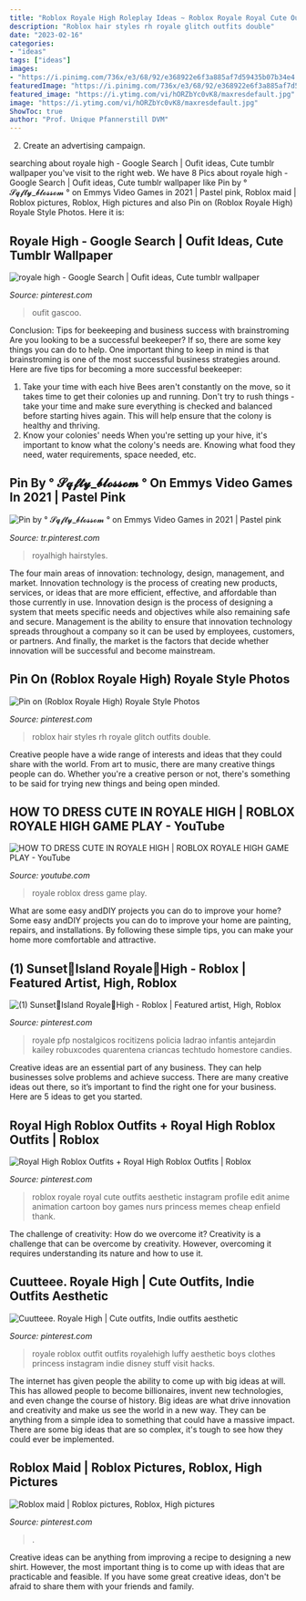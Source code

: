 ```yaml
---
title: "Roblox Royale High Roleplay Ideas ~ Roblox Royale Royal Cute Outfits Aesthetic Instagram Profile Edit Anime Animation Cartoon Boy Games Nurs Princess Memes Cheap Enfield Thank"
description: "Roblox hair styles rh royale glitch outfits double"
date: "2023-02-16"
categories:
- "ideas"
tags: ["ideas"]
images:
- "https://i.pinimg.com/736x/e3/68/92/e368922e6f3a885af7d59435b07b34e4.jpg"
featuredImage: "https://i.pinimg.com/736x/e3/68/92/e368922e6f3a885af7d59435b07b34e4.jpg"
featured_image: "https://i.ytimg.com/vi/hORZbYc0vK8/maxresdefault.jpg"
image: "https://i.ytimg.com/vi/hORZbYc0vK8/maxresdefault.jpg"
ShowToc: true
author: "Prof. Unique Pfannerstill DVM"
---
```



2. Create an advertising campaign.

	

		
searching about royale high - Google Search | Oufit ideas, Cute tumblr wallpaper you've visit to the right web. We have 8 Pics about royale high - Google Search | Oufit ideas, Cute tumblr wallpaper like Pin by ° 𝓢𝓺𝓯𝓽𝔂_𝓫𝓵𝓸𝓼𝓼𝓸𝓶 ° on Emmys Video Games in 2021 | Pastel pink, Roblox maid | Roblox pictures, Roblox, High pictures and also Pin on (Roblox Royale High) Royale Style Photos. Here it is:
		
    
## Royale High - Google Search | Oufit Ideas, Cute Tumblr Wallpaper

<img loading=lazy src="https://i.pinimg.com/736x/b7/5f/f8/b75ff8a74b0b5a176cb7660f3210742a.jpg" onerror="this.onerror=null;this.src='https://tse1.mm.bing.net/th?id=OIP.IPiDZsjFHoI2m30OYY6zMAAAAA&amp;pid=15.1';" alt="royale high - Google Search | Oufit ideas, Cute tumblr wallpaper">

_Source: pinterest.com_

>oufit gascoo. 

	

Conclusion: Tips for beekeeping and business success with brainstroming
Are you looking to be a successful beekeeper? If so, there are some key things you can do to help. One important thing to keep in mind is that brainstroming is one of the most successful business strategies around. Here are five tips for becoming a more successful beekeeper:

1. Take your time with each hive
Bees aren't constantly on the move, so it takes time to get their colonies up and running. Don't try to rush things - take your time and make sure everything is checked and balanced before starting hives again. This will help ensure that the colony is healthy and thriving.
2. Know your colonies' needs
When you're setting up your hive, it's important to know what the colony's needs are. Knowing what food they need, water requirements, space needed, etc.

    
## Pin By ° 𝓢𝓺𝓯𝓽𝔂_𝓫𝓵𝓸𝓼𝓼𝓸𝓶 ° On Emmys Video Games In 2021 | Pastel Pink

<img loading=lazy src="https://i.pinimg.com/736x/b9/ce/6c/b9ce6c8063514f6e43e16e4e01805e0c.jpg" onerror="this.onerror=null;this.src='https://tse4.mm.bing.net/th?id=OIP.gyaoK0tFBZvdRVVSpOXq1wHaGl&amp;pid=15.1';" alt="Pin by ° 𝓢𝓺𝓯𝓽𝔂_𝓫𝓵𝓸𝓼𝓼𝓸𝓶 ° on Emmys Video Games in 2021 | Pastel pink">

_Source: tr.pinterest.com_

>royalhigh hairstyles. 

	

The four main areas of innovation: technology, design, management, and market.
Innovation technology is the process of creating new products, services, or ideas that are more efficient, effective, and affordable than those currently in use. Innovation design is the process of designing a system that meets specific needs and objectives while also remaining safe and secure. Management is the ability to ensure that innovation technology spreads throughout a company so it can be used by employees, customers, or partners. And finally, the market is the factors that decide whether innovation will be successful and become mainstream.

    
## Pin On (Roblox Royale High) Royale Style Photos

<img loading=lazy src="https://i.pinimg.com/736x/2e/ab/d2/2eabd2cb54de6218c65d3d4d1b257445.jpg" onerror="this.onerror=null;this.src='https://tse1.mm.bing.net/th?id=OIP.blj9z9XzS6ynzLoTUxNPigHaFH&amp;pid=15.1';" alt="Pin on (Roblox Royale High) Royale Style Photos">

_Source: pinterest.com_

>roblox hair styles rh royale glitch outfits double. 

	

Creative people have a wide range of interests and ideas that they could share with the world. From art to music, there are many creative things people can do. Whether you're a creative person or not, there's something to be said for trying new things and being open minded.

    
## HOW TO DRESS CUTE IN ROYALE HIGH | ROBLOX ROYALE HIGH GAME PLAY - YouTube

<img loading=lazy src="https://i.ytimg.com/vi/hORZbYc0vK8/maxresdefault.jpg" onerror="this.onerror=null;this.src='https://tse2.mm.bing.net/th?id=OIP.W9jlnjDVxMwptEiuXb_RiwHaEK&amp;pid=15.1';" alt="HOW TO DRESS CUTE IN ROYALE HIGH | ROBLOX ROYALE HIGH GAME PLAY - YouTube">

_Source: youtube.com_

>royale roblox dress game play. 

	

What are some easy andDIY projects you can do to improve your home?
Some easy andDIY projects you can do to improve your home are painting, repairs, and installations. By following these simple tips, you can make your home more comfortable and attractive.

    
## (1) Sunset🌴Island Royale🏰High - Roblox | Featured Artist, High, Roblox

<img loading=lazy src="https://i.pinimg.com/736x/33/6e/f3/336ef3cb66c0037f4e4a2481fee65890.jpg" onerror="this.onerror=null;this.src='https://tse2.mm.bing.net/th?id=OIP.FGVMW72G0H-7r0yTJ1SriAHaEK&amp;pid=15.1';" alt="(1) Sunset🌴Island Royale🏰High - Roblox | Featured artist, High, Roblox">

_Source: pinterest.com_

>royale pfp nostalgicos rocitizens policia ladrao infantis antejardin kailey robuxcodes quarentena criancas techtudo homestore candies. 

	

Creative ideas are an essential part of any business. They can help businesses solve problems and achieve success. There are many creative ideas out there, so it’s important to find the right one for your business. Here are 5 ideas to get you started.

    
## Royal High Roblox Outfits + Royal High Roblox Outfits | Roblox

<img loading=lazy src="https://i.pinimg.com/736x/fd/f6/10/fdf6105bc5b9cf581daacf48210e6832.jpg" onerror="this.onerror=null;this.src='https://tse1.mm.bing.net/th?id=OIP.j7y56CpKWrGhQ3Sf7GF9nQHaHZ&amp;pid=15.1';" alt="Royal High Roblox Outfits + Royal High Roblox Outfits | Roblox">

_Source: pinterest.com_

>roblox royale royal cute outfits aesthetic instagram profile edit anime animation cartoon boy games nurs princess memes cheap enfield thank. 

	

The challenge of creativity: How do we overcome it?
Creativity is a challenge that can be overcome by creativity. However, overcoming it requires understanding its nature and how to use it.

    
## Cuutteee. Royale High | Cute Outfits, Indie Outfits Aesthetic

<img loading=lazy src="https://i.pinimg.com/736x/55/18/b5/5518b59c6ca66915415f8cee1c1dc93e.jpg" onerror="this.onerror=null;this.src='https://tse3.mm.bing.net/th?id=OIP.3e9gnUimeMyDLhTjrODJUgHaLG&amp;pid=15.1';" alt="Cuutteee. Royale High | Cute outfits, Indie outfits aesthetic">

_Source: pinterest.com_

>royale roblox outfit outfits royalehigh luffy aesthetic boys clothes princess instagram indie disney stuff visit hacks. 

	

The internet has given people the ability to come up with big ideas at will. This has allowed people to become billionaires, invent new technologies, and even change the course of history. Big ideas are what drive innovation and creativity and make us see the world in a new way. They can be anything from a simple idea to something that could have a massive impact. There are some big ideas that are so complex, it's tough to see how they could ever be implemented.

    
## Roblox Maid | Roblox Pictures, Roblox, High Pictures

<img loading=lazy src="https://i.pinimg.com/736x/e3/68/92/e368922e6f3a885af7d59435b07b34e4.jpg" onerror="this.onerror=null;this.src='https://tse2.mm.bing.net/th?id=OIP.g-_T6TK8Qp5lPkWmhS413QHaHl&amp;pid=15.1';" alt="Roblox maid | Roblox pictures, Roblox, High pictures">

_Source: pinterest.com_

>. 

	

Creative ideas can be anything from improving a recipe to designing a new shirt. However, the most important thing is to come up with ideas that are practicable and feasible. If you have some great creative ideas, don't be afraid to share them with your friends and family.

